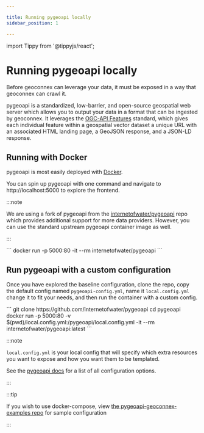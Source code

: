 ```yaml
---

title: Running pygeoapi locally
sidebar_position: 1

---
```


import Tippy from '@tippyjs/react';

# Running pygeoapi locally

Before geoconnex can leverage your data, it must be exposed in a way that geoconnex can crawl it. 

pygeoapi is a standardized, low-barrier, and open-source geospatial web server which allows you to output your data in a format that can be ingested by geoconnex. It leverages the [OGC-API Features](https://ogcapi.ogc.org/features/) standard, which gives each individual feature within a geospatial vector dataset a unique URL with an associated HTML landing page, a GeoJSON response, and a JSON-LD response. 

## Running with Docker

pygeoapi is most easily deployed with [Docker](https://www.docker.com/).

You can spin up pygeoapi with one command and navigate to http://localhost:5000 to explore the frontend. 


:::note

We are using a fork of pygeoapi from the [internetofwater/pygeoapi](https://github.com/internetofwater/pygeoapi) repo which provides additional support for more data providers. However, you can use the standard upstream pygeoapi container image as well.

:::

  <Tippy content="This command binds port 80 in the container to port 5000 locally, runs it interactively, and cleans up after exiting.">
   <div>
   ```
   docker run -p 5000:80 -it --rm internetofwater/pygeoapi
  ```
  </div>
  </Tippy>


## Run pygeoapi with a custom configuration

Once you have explored the baseline configuration, clone the repo, copy the default config named `pygeoapi-config.yml`, name it `local.config.yml` change it to fit your needs, and then run the container with a custom config.


  <Tippy content="Clone pygeoapi locally, and run the it with the local config file mounted inside the container at /pygeoapi/local.config.yml">
   <div>
```
git clone https://github.com/internetofwater/pygeoapi
cd pygeoapi
docker run -p 5000:80 -v $(pwd)/local.config.yml:/pygeoapi/local.config.yml -it --rm internetofwater/pygeoapi:latest    
```

  </div>
  </Tippy>


:::note

`local.config.yml` is your local config that will specify which extra resources you want to expose and how you want them to be templated.


See the [pygeoapi docs](https://docs.pygeoapi.io/en/latest/configuration.html) for a list of all configuration options.

:::


:::tip

If you wish to use docker-compose, view [the pygeoapi-geoconnex-examples repo](https://github.com/cgs-earth/pygeoapi-geoconnex-examples) for sample configuration

:::